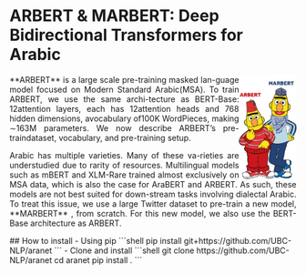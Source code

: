 # ARBERT & MARBERT: Deep Bidirectional Transformers for Arabic
<img src="ARBERT_MARBERT.jpg" alt="drawing" width="20%" height="20%" align="right"/>

<p style='text-align: justify;'> **ARBERT** is a large scale pre-training masked lan-guage model focused on Modern Standard Arabic(MSA). To train ARBERT, we use the same archi-tecture as BERT-Base: 12attention layers, each has 12attention heads and 768 hidden dimensions, avocabulary of100K WordPieces, making ∼163M parameters. We now describe ARBERT’s pre-traindataset, vocabulary, and pre-training setup.</p>
<p style='text-align: justify;'> Arabic has multiple varieties.  Many of these va-rieties are understudied due to rarity of resources. Multilingual models such as mBERT and XLM-Rare trained almost exclusively on MSA data, which is also the case for AraBERT and ARBERT. As such, these models are not best suited for down-stream tasks involving dialectal Arabic.  To treat this issue, we use a large Twitter dataset to pre-train a new model, **MARBERT** , from scratch. For this new model, we also use the BERT-Base architecture as ARBERT. </p>
## How to install
 - Using pip
 ```shell
  pip install git+https://github.com/UBC-NLP/aranet
 ```
 - Clone and install
 ```shell
  git clone https://github.com/UBC-NLP/aranet
  cd aranet
  pip install .
```
